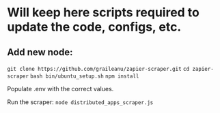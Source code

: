 # Will keep here scripts required to update the code, configs, etc.

## Add new node:
`git clone https://github.com/graileanu/zapier-scraper.git`
`cd zapier-scraper`
`bash bin/ubuntu_setup.sh`
`npm install`

Populate .env with the correct values.

Run the scraper:
`node distributed_apps_scraper.js`
